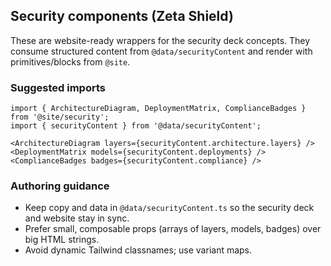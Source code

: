## Security components (Zeta Shield)

These are website-ready wrappers for the security deck concepts. They consume structured content from `@data/securityContent` and render with primitives/blocks from `@site`.

### Suggested imports
```tsx
import { ArchitectureDiagram, DeploymentMatrix, ComplianceBadges } from '@site/security';
import { securityContent } from '@data/securityContent';

<ArchitectureDiagram layers={securityContent.architecture.layers} />
<DeploymentMatrix models={securityContent.deployments} />
<ComplianceBadges badges={securityContent.compliance} />
```

### Authoring guidance
- Keep copy and data in `@data/securityContent.ts` so the security deck and website stay in sync.
- Prefer small, composable props (arrays of layers, models, badges) over big HTML strings.
- Avoid dynamic Tailwind classnames; use variant maps. 